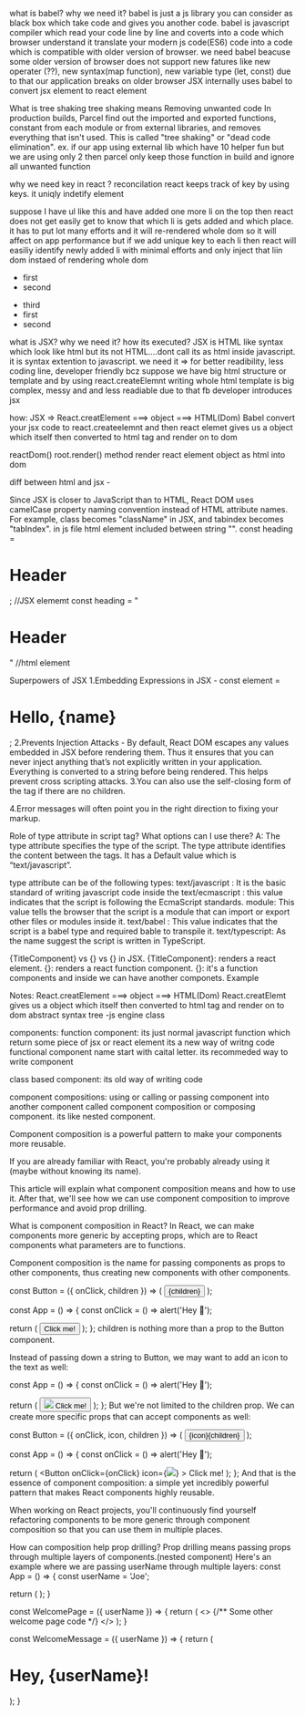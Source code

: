 what is babel? why we need it?
babel is just a js library you can consider as black box which take code and gives you another code. 
babel is javascript compiler which read your code line by line and coverts into a code which browser understand
it translate your modern js code(ES6) code into a code which is compatible with older version of browser. 
we need babel beacuse some older version of browser does not support new fatures like new operater (??), new syntax(map function), new variable type (let, const) due to that our application breaks on older browser
JSX internally uses babel to convert jsx element to react element

What is tree shaking
tree shaking means Removing unwanted code
In production builds, Parcel find out the imported and exported functions, constant from each module or from external libraries, and removes everything that isn't used. This is called "tree shaking" or "dead code elimination".
ex. if our app using external lib which have 10 helper fun but we are using only 2 then parcel only keep those function in build and ignore all unwanted function

why we need key in react ? reconcilation
react keeps track of key by using keys. it uniqly indetify element

suppose I have ul like this and have added one more li on the top then react does not get easily get to know that which li is gets added and which place. it has to put lot many efforts and it will re-rendered whole dom so it will affect on app performance but if we add unique key to each li then react will easiliy identify newly added li with minimal efforts and only inject that liin dom instaed of rendering whole dom
<ul>
  <li>first</li>
  <li>second</li>
</ul>

<ul>
  <li key="third">third</li>
  <li>first</li>
  <li>second</li>
</ul>


what is JSX? why we need it? how its executed?
JSX is HTML like syntax which look like html but its not HTML....dont call its as html inside javascript. 
it is syntax extention to javascript.
we need it => for better readibility, less coding line, developer friendly
bcz suppose we have big html structure or template and by using react.createElemnt writing whole html template is big complex, messy and and less readiable due to that fb developer introduces jsx

how: JSX => React.creatElement ===> object ===> HTML(Dom)
Babel convert your jsx code to react.createelemnt and then react elemet gives us a object which itself then converted to html tag and render on to dom

reactDom() root.render() method render react element object as html into dom

diff between html and jsx -

Since JSX is closer to JavaScript than to HTML, React DOM uses camelCase property naming convention instead of HTML attribute names. For example, class becomes "className" in JSX, and tabindex becomes "tabIndex".
in js file html element included between string "".
const heading = <h1 className="header"> Header </h1>;   //JSX elememt
const heading = "<h1 class="header">Header</h1>"  //html element

Superpowers of JSX
1.Embedding Expressions in JSX - const element = <h1>Hello, {name}</h1>;
2.Prevents Injection Attacks - 
By default, React DOM escapes any values embedded in JSX before rendering them. Thus it ensures that you can never inject anything that’s not explicitly written in your application. Everything is converted to a string before being rendered. This helps prevent cross scripting attacks.
3.You can also use the self-closing form of the tag if there are no children.
<div className="sidebar" />
4.Error messages will often point you in the right direction to fixing your markup.

Role of type attribute in script tag? What options can I use there?
A: The type attribute specifies the type of the script. The type attribute identifies the content between the <script> and </script> tags. It has a Default value which is “text/javascript”.

type attribute can be of the following types:
text/javascript : It is the basic standard of writing javascript code inside the <script> tag.
Syntax <script type="text/javascript"></script>
text/ecmascript : this value indicates that the script is following the EcmaScript standards.
module: This value tells the browser that the script is a module that can import or export other files or modules inside it.
text/babel : This value indicates that the script is a babel type and required bable to transpile it.
text/typescript: As the name suggest the script is written in TypeScript.


{TitleComponent} vs {<TitleComponent/>} vs {<TitleComponent><TitleComponent/>} in JSX.
{TitleComponent}: renders a react element.
{<TitleComponent/>}: renders a react function component.
{<TitleComponent><TitleComponent/>}: it's a function components and inside we can have another componets. 
Example
<TitleComponent>
    <FirstChildComponent />
    <SecondChildComponent />
    <ThirdChildComponent />
</TitleComponent>

Notes:
React.creatElement ===> object ===> HTML(Dom)
React.creatElemt gives us a object which itself then converted to html tag and render on to dom
abstract syntax tree -js engine class

components:
function component: its just normal javascript function which return some piece of jsx or react element
its a new way of writng code
functional component name start with caital letter. its recommeded way to write component

class based component: its old way of writing code

component compositions: 
using or calling or passing component into another component called component composition or composing component. its like nested component.


Component composition is a powerful pattern to make your components more reusable.

If you are already familiar with React, you're probably already using it (maybe without knowing its name).

This article will explain what component composition means and how to use it. After that, we'll see how we can use component composition to improve performance and avoid prop drilling.

What is component composition in React?
In React, we can make components more generic by accepting props, which are to React components what parameters are to functions.

Component composition is the name for passing components as props to other components, thus creating new components with other components.

const Button = ({ onClick, children }) => (
 <button onClick={onClick}>{children}</button>
);

const App = () => {
  const onClick = () => alert('Hey 👋');

  return (
    <Button onClick={onClick}>Click me!</Button>
  );
};
children is nothing more than a prop to the Button component.

Instead of passing down a string to Button, we may want to add an icon to the text as well:

const App = () => {
  const onClick = () => alert('Hey 👋');

  return (
    <Button onClick={onClick}>
      <img src="/logos/logo.svg" />
      Click me!
    </Button>
  );
};
But we're not limited to the children prop. We can create more specific props that can accept components as well:

const Button = ({ onClick, icon, children }) => (
 <button onClick={onClick}>{icon}{children}</button>
);

const App = () => {
  const onClick = () => alert('Hey 👋');

  return (
    <Button
      onClick={onClick}
      icon={<img src="/logos/logo.svg" />}
    >
      Click me!
    </Button>
  );
};
And that is the essence of component composition: a simple yet incredibly powerful pattern that makes React components highly reusable.

When working on React projects, you'll continuously find yourself refactoring components to be more generic through component composition so that you can use them in multiple places.

How can composition help prop drilling?
Prop drilling means passing props through multiple layers of components.(nested component)
Here's an example where we are passing userName through multiple layers:
const App = () => {
  const userName = 'Joe';

  return (
    <WelcomePage userName={userName} />
  );
}

const WelcomePage = ({ userName }) => {
  return (
    <>
      <WelcomeMessage userName={userName} />
      {/** Some other welcome page code */}
    </>
  );
}

const WelcomeMessage = ({ userName }) => {
  return (
    <h1>Hey, {userName}!</h1>
  );
}
